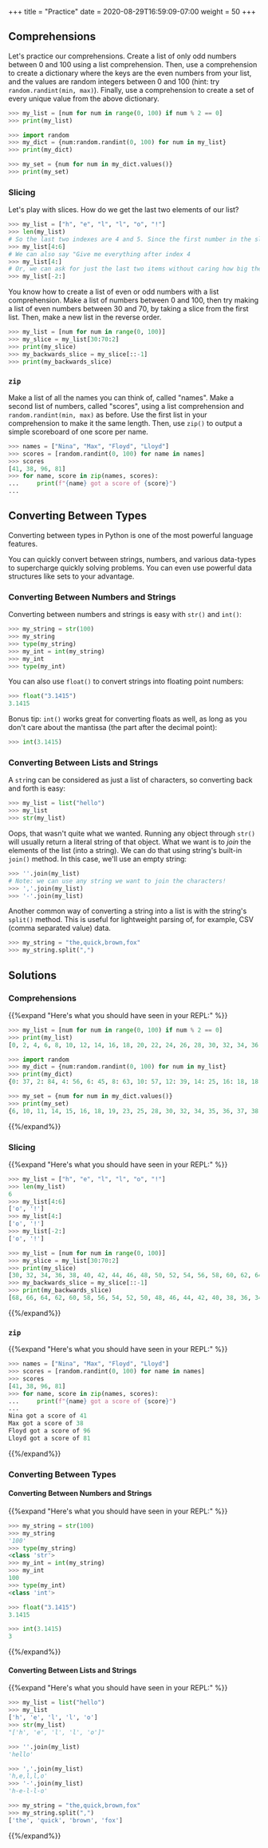 +++
title = "Practice"
date = 2020-08-29T16:59:09-07:00
weight = 50
+++

## Comprehensions

Let's practice our comprehensions. Create a list of only odd numbers between 0 and 100 using a list comprehension. Then, use a comprehension to create a dictionary where the keys are the even numbers from your list, and the values are random integers between 0 and 100 (hint: try `random.randint(min, max)`). Finally, use a comprehension to create a set of every unique value from the above dictionary.

```python
>>> my_list = [num for num in range(0, 100) if num % 2 == 0]
>>> print(my_list)

>>> import random
>>> my_dict = {num:random.randint(0, 100) for num in my_list}
>>> print(my_dict)

>>> my_set = {num for num in my_dict.values()}
>>> print(my_set)
```


### Slicing

Let's play with slices. How do we get the last two elements of our list?

```python
>>> my_list = ["h", "e", "l", "l", "o", "!"]
>>> len(my_list)
# So the last two indexes are 4 and 5. Since the first number in the slice is inclusive, and the second number is exclusive, we can ask for everything between index 4 and 6
>>> my_list[4:6]
# We can also say "Give me everything after index 4
>>> my_list[4:]
# Or, we can ask for just the last two items without caring how big the list is. This means "give me everything starting from two before the end":
>>> my_list[-2:]
```

You know how to create a list of even or odd numbers with a list comprehension. Make a list of numbers between 0 and 100, then try making a list of even numbers between 30 and 70, by taking a slice from the first list. Then, make a new list in the reverse order.

```python
>>> my_list = [num for num in range(0, 100)]
>>> my_slice = my_list[30:70:2]
>>> print(my_slice)
>>> my_backwards_slice = my_slice[::-1]
>>> print(my_backwards_slice)
```

### `zip`

Make a list of all the names you can think of, called "names". Make a second list of numbers, called "scores", using a list comprehension and `random.randint(min, max)` as before. Use the first list in your comprehension to make it the same length. Then, use `zip()` to output a simple scoreboard of one score per name.

```python
>>> names = ["Nina", "Max", "Floyd", "Lloyd"]
>>> scores = [random.randint(0, 100) for name in names]
>>> scores
[41, 38, 96, 81]
>>> for name, score in zip(names, scores):
...     print(f"{name} got a score of {score}")
...
```


## Converting Between Types

Converting between types in Python is one of the most powerful language features.

You can quickly convert between strings, numbers, and various data-types to supercharge quickly solving problems.
You can even use powerful data structures like sets to your advantage.

### Converting Between Numbers and Strings

Converting between numbers and strings is easy with `str()` and `int()`:

```python
>>> my_string = str(100)
>>> my_string
>>> type(my_string)
>>> my_int = int(my_string)
>>> my_int
>>> type(my_int)
```

You can also use `float()` to convert strings into floating point numbers:

```python
>>> float("3.1415")
3.1415
```

Bonus tip: `int()` works great for converting floats as well, as long as you don't care about the mantissa (the part after the decimal point):

```python
>>> int(3.1415)
```

### Converting Between Lists and Strings

A `str`ing can be considered as just a list of characters, so converting back and forth is easy:

```python
>>> my_list = list("hello")
>>> my_list
>>> str(my_list)
```

Oops, that wasn't quite what we wanted. Running any object through `str()` will usually return a literal string of that object. What we want is to *join* the elements of the list (into a string). We can do that using string's built-in `join()` method. In this case, we'll use an empty string:

```python
>>> ''.join(my_list)
# Note: we can use any string we want to join the characters!
>>> ','.join(my_list)
>>> '-'.join(my_list)
```

Another common way of converting a string into a list is with the string's `split()` method. This is useful for lightweight parsing of, for example, CSV (comma separated value) data.

```python
>>> my_string = "the,quick,brown,fox"
>>> my_string.split(",")
```


## Solutions

### Comprehensions

{{%expand "Here's what you should have seen in your REPL:" %}}

```python
>>> my_list = [num for num in range(0, 100) if num % 2 == 0]
>>> print(my_list)
[0, 2, 4, 6, 8, 10, 12, 14, 16, 18, 20, 22, 24, 26, 28, 30, 32, 34, 36, 38, 40, 42, 44, 46, 48, 50, 52, 54, 56, 58, 60, 62, 64, 66, 68, 70, 72, 74, 76, 78, 80, 82, 84, 86, 88, 90, 92, 94, 96, 98]

>>> import random
>>> my_dict = {num:random.randint(0, 100) for num in my_list}
>>> print(my_dict)
{0: 37, 2: 84, 4: 56, 6: 45, 8: 63, 10: 57, 12: 39, 14: 25, 16: 18, 18: 10, 20: 52, 22: 95, 24: 93, 26: 89, 28: 96, 30: 77, 32: 16, 34: 91, 36: 19, 38: 14, 40: 92, 42: 35, 44: 85, 46: 86, 48: 44, 50: 32, 52: 38, 54: 34, 56: 23, 58: 71, 60: 37, 62: 100, 64: 98, 66: 15, 68: 84, 70: 40, 72: 47, 74: 30, 76: 42, 78: 36, 80: 62, 82: 49, 84: 11, 86: 58, 88: 60, 90: 6, 92: 41, 94: 28, 96: 16, 98: 93}

>>> my_set = {num for num in my_dict.values()}
>>> print(my_set)
{6, 10, 11, 14, 15, 16, 18, 19, 23, 25, 28, 30, 32, 34, 35, 36, 37, 38, 39, 40, 41, 42, 44, 45, 47, 49, 52, 56, 57, 58, 60, 62, 63, 71, 77, 84, 85, 86, 89, 91, 92, 93, 95, 96, 98, 100}
```

{{%/expand%}}

### Slicing

{{%expand "Here's what you should have seen in your REPL:" %}}

```python
>>> my_list = ["h", "e", "l", "l", "o", "!"]
>>> len(my_list)
6
>>> my_list[4:6]
['o', '!']
>>> my_list[4:]
['o', '!']
>>> my_list[-2:]
['o', '!']

```

```python
>>> my_list = [num for num in range(0, 100)]
>>> my_slice = my_list[30:70:2]
>>> print(my_slice)
[30, 32, 34, 36, 38, 40, 42, 44, 46, 48, 50, 52, 54, 56, 58, 60, 62, 64, 66, 68]
>>> my_backwards_slice = my_slice[::-1]
>>> print(my_backwards_slice)
[68, 66, 64, 62, 60, 58, 56, 54, 52, 50, 48, 46, 44, 42, 40, 38, 36, 34, 32, 30]
```

{{%/expand%}}


### `zip`

{{%expand "Here's what you should have seen in your REPL:" %}}

```python
>>> names = ["Nina", "Max", "Floyd", "Lloyd"]
>>> scores = [random.randint(0, 100) for name in names]
>>> scores
[41, 38, 96, 81]
>>> for name, score in zip(names, scores):
...     print(f"{name} got a score of {score}")
...
Nina got a score of 41
Max got a score of 38
Floyd got a score of 96
Lloyd got a score of 81
```

{{%/expand%}}

### Converting Between Types

#### Converting Between Numbers and Strings

{{%expand "Here's what you should have seen in your REPL:" %}}

```python
>>> my_string = str(100)
>>> my_string
'100'
>>> type(my_string)
<class 'str'>
>>> my_int = int(my_string)
>>> my_int
100
>>> type(my_int)
<class 'int'>
```

```python
>>> float("3.1415")
3.1415
```

```python
>>> int(3.1415)
3
```
{{%/expand%}}

#### Converting Between Lists and Strings

{{%expand "Here's what you should have seen in your REPL:" %}}

```python
>>> my_list = list("hello")
>>> my_list
['h', 'e', 'l', 'l', 'o']
>>> str(my_list)
"['h', 'e', 'l', 'l', 'o']"
```

```python
>>> ''.join(my_list)
'hello'

>>> ','.join(my_list)
'h,e,l,l,o'
>>> '-'.join(my_list)
'h-e-l-l-o'
```

```python
>>> my_string = "the,quick,brown,fox"
>>> my_string.split(",")
['the', 'quick', 'brown', 'fox']
```

{{%/expand%}}


